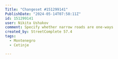 ```yaml
---
Title: "Changeset #151299141"
PublishDate: "2024-05-14T07:58:11Z"
id: 151299141
user: Nikita Ushakov
comment: Specify whether narrow roads are one-ways
created_by: StreetComplete 57.4
tags:
  - Montenegro
  - Cetinje

---
```

